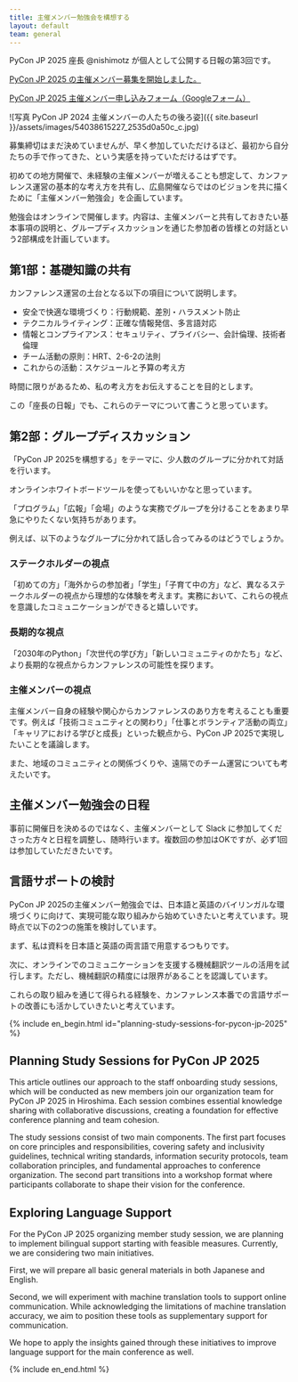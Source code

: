 ```yaml
---
title: 主催メンバー勉強会を構想する
layout: default
team: general
---
```


PyCon JP 2025 座長 @nishimotz が個人として公開する日報の第3回です。

[PyCon JP 2025 の主催メンバー募集を開始しました。](https://pyconjp.blogspot.com/2024/12/call-for-organizing-members-ja.html)

[PyCon JP 2025 主催メンバー申し込みフォーム（Googleフォーム）](https://forms.gle/7irqYKhZVj7AY7LfA)

<div class="image-center">
![写真 PyCon JP 2024 主催メンバーの人たちの後ろ姿]({{ site.baseurl }}/assets/images/54038615227_2535d0a50c_c.jpg)
</div>

募集締切はまだ決めていませんが、早く参加していただけるほど、最初から自分たちの手で作ってきた、という実感を持っていただけるはずです。

初めての地方開催で、未経験の主催メンバーが増えることも想定して、カンファレンス運営の基本的な考え方を共有し、広島開催ならではのビジョンを共に描くために「主催メンバー勉強会」を企画しています。

勉強会はオンラインで開催します。内容は、主催メンバーと共有しておきたい基本事項の説明と、グループディスカッションを通じた参加者の皆様との対話という2部構成を計画しています。

## 第1部：基礎知識の共有

カンファレンス運営の土台となる以下の項目について説明します。

- 安全で快適な環境づくり：行動規範、差別・ハラスメント防止
- テクニカルライティング：正確な情報発信、多言語対応
- 情報とコンプライアンス：セキュリティ、プライバシー、会計倫理、技術者倫理
- チーム活動の原則：HRT、2-6-2の法則
- これからの活動：スケジュールと予算の考え方

時間に限りがあるため、私の考え方をお伝えすることを目的とします。

この「座長の日報」でも、これらのテーマについて書こうと思っています。

## 第2部：グループディスカッション

「PyCon JP 2025を構想する」をテーマに、少人数のグループに分かれて対話を行います。

オンラインホワイトボードツールを使ってもいいかなと思っています。

「プログラム」「広報」「会場」のような実務でグループを分けることをあまり早急にやりたくない気持ちがあります。

例えば、以下のようなグループに分かれて話し合ってみるのはどうでしょうか。

### ステークホルダーの視点

「初めての方」「海外からの参加者」「学生」「子育て中の方」など、異なるステークホルダーの視点から理想的な体験を考えます。実務において、これらの視点を意識したコミュニケーションができると嬉しいです。

### 長期的な視点

「2030年のPython」「次世代の学び方」「新しいコミュニティのかたち」など、より長期的な視点からカンファレンスの可能性を探ります。

### 主催メンバーの視点

主催メンバー自身の経験や関心からカンファレンスのあり方を考えることも重要です。例えば「技術コミュニティとの関わり」「仕事とボランティア活動の両立」「キャリアにおける学びと成長」といった観点から、PyCon JP 2025で実現したいことを議論します。

また、地域のコミュニティとの関係づくりや、遠隔でのチーム運営についても考えたいです。

## 主催メンバー勉強会の日程

事前に開催日を決めるのではなく、主催メンバーとして Slack に参加してくださった方々と日程を調整し、随時行います。複数回の参加はOKですが、必ず1回は参加していただきたいです。

## 言語サポートの検討

PyCon JP 2025の主催メンバー勉強会では、日本語と英語のバイリンガルな環境づくりに向けて、実現可能な取り組みから始めていきたいと考えています。現時点で以下の2つの施策を検討しています。

まず、私は資料を日本語と英語の両言語で用意するつもりです。

次に、オンラインでのコミュニケーションを支援する機械翻訳ツールの活用を試行します。ただし、機械翻訳の精度には限界があることを認識しています。

これらの取り組みを通じて得られる経験を、カンファレンス本番での言語サポートの改善にも活かしていきたいと考えています。

{% include en_begin.html id="planning-study-sessions-for-pycon-jp-2025" %}

## Planning Study Sessions for PyCon JP 2025

This article outlines our approach to the staff onboarding study sessions, which will be conducted as new members join our organization team for PyCon JP 2025 in Hiroshima. Each session combines essential knowledge sharing with collaborative discussions, creating a foundation for effective conference planning and team cohesion.

The study sessions consist of two main components. The first part focuses on core principles and responsibilities, covering safety and inclusivity guidelines, technical writing standards, information security protocols, team collaboration principles, and fundamental approaches to conference organization. The second part transitions into a workshop format where participants collaborate to shape their vision for the conference.

## Exploring Language Support

For the PyCon JP 2025 organizing member study session, we are planning to implement bilingual support starting with feasible measures. Currently, we are considering two main initiatives.

First, we will prepare all basic general materials in both Japanese and English.

Second, we will experiment with machine translation tools to support online communication. While acknowledging the limitations of machine translation accuracy, we aim to position these tools as supplementary support for communication.

We hope to apply the insights gained through these initiatives to improve language support for the main conference as well.

{% include en_end.html %}
